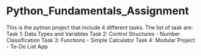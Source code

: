 # Python_Fundamentals_Assignment
This is the python project that include 4 different tasks. The list of task are:
Task 1: Data Types and Variables
Task 2: Control Structures - Number Classification
Task 3: Functions - Simple Calculator 
Task 4: Modular Project - To-Do List App

